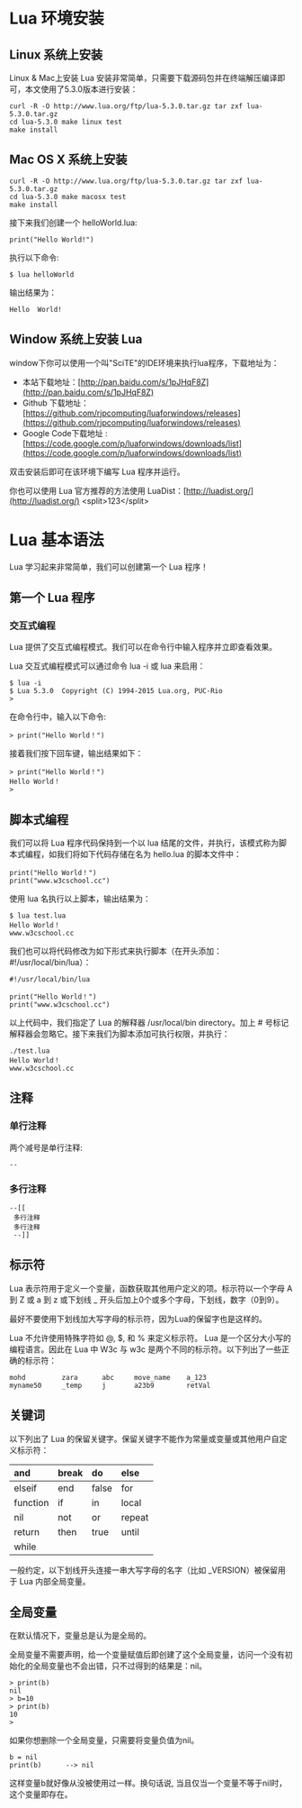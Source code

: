 # Lua 环境安装

## Linux 系统上安装

Linux & Mac上安装 Lua 安装非常简单，只需要下载源码包并在终端解压编译即可，本文使用了5.3.0版本进行安装：

```
curl -R -O http://www.lua.org/ftp/lua-5.3.0.tar.gz tar zxf lua-5.3.0.tar.gz
cd lua-5.3.0 make linux test
make install
```

## Mac OS X 系统上安装

```
curl -R -O http://www.lua.org/ftp/lua-5.3.0.tar.gz tar zxf lua-5.3.0.tar.gz
cd lua-5.3.0 make macosx test
make install
```

接下来我们创建一个 helloWorld.lua:

```
print("Hello World!")
```

执行以下命令:

```
$ lua helloWorld
```

输出结果为：

```
Hello  World!
```

## Window 系统上安装 Lua

window下你可以使用一个叫"SciTE"的IDE环境来执行lua程序，下载地址为：

*   本站下载地址：[http://pan.baidu.com/s/1pJHqF8Z](http://pan.baidu.com/s/1pJHqF8Z)
*   Github 下载地址：[https://github.com/rjpcomputing/luaforwindows/releases](https://github.com/rjpcomputing/luaforwindows/releases)
*   Google Code下载地址 : [https://code.google.com/p/luaforwindows/downloads/list](https://code.google.com/p/luaforwindows/downloads/list)

双击安装后即可在该环境下编写 Lua 程序并运行。

你也可以使用 Lua 官方推荐的方法使用 LuaDist：[http://luadist.org/](http://luadist.org/) &lt;split&gt;123&lt;/split&gt;

# Lua 基本语法

Lua 学习起来非常简单，我们可以创建第一个 Lua 程序！

## 第一个 Lua 程序

### 交互式编程

Lua 提供了交互式编程模式。我们可以在命令行中输入程序并立即查看效果。

Lua 交互式编程模式可以通过命令 lua -i 或 lua 来启用：

```
$ lua -i
$ Lua 5.3.0  Copyright (C) 1994-2015 Lua.org, PUC-Rio
>

```

在命令行中，输入以下命令:

```
> print("Hello World！")

```

接着我们按下回车键，输出结果如下：

```
> print("Hello World！")
Hello World！
>

```

## 脚本式编程

我们可以将 Lua 程序代码保持到一个以 lua 结尾的文件，并执行，该模式称为脚本式编程，如我们将如下代码存储在名为 hello.lua 的脚本文件中：

```
print("Hello World！")
print("www.w3cschool.cc")

```

使用 lua 名执行以上脚本，输出结果为：

```
$ lua test.lua
Hello World！
www.w3cschool.cc

```

我们也可以将代码修改为如下形式来执行脚本（在开头添加：#!/usr/local/bin/lua）：

```
#!/usr/local/bin/lua

print("Hello World！")
print("www.w3cschool.cc")

```

以上代码中，我们指定了 Lua 的解释器 /usr/local/bin directory。加上 # 号标记解释器会忽略它。接下来我们为脚本添加可执行权限，并执行：

```
./test.lua
Hello World！
www.w3cschool.cc

```

## 注释

### 单行注释

两个减号是单行注释:

```
--

```

### 多行注释

```
--[[
 多行注释
 多行注释
 --]]

```

## 标示符

Lua 表示符用于定义一个变量，函数获取其他用户定义的项。标示符以一个字母 A 到 Z 或 a 到 z 或下划线 _ 开头后加上0个或多个字母，下划线，数字（0到9）。

最好不要使用下划线加大写字母的标示符，因为Lua的保留字也是这样的。

Lua 不允许使用特殊字符如 @, $, 和 % 来定义标示符。 Lua 是一个区分大小写的编程语言。因此在 Lua 中 W3c 与 w3c 是两个不同的标示符。以下列出了一些正确的标示符：

```
mohd         zara      abc     move_name    a_123
myname50     _temp     j       a23b9        retVal

```

## 关键词

以下列出了 Lua 的保留关键字。保留关键字不能作为常量或变量或其他用户自定义标示符：

| and | break | do | else |
|:--- |:--- |:--- |:--- |
| elseif | end | false | for |
| function | if | in | local |
| nil | not | or | repeat |
| return | then | true | until |
| while |

一般约定，以下划线开头连接一串大写字母的名字（比如 _VERSION）被保留用于 Lua 内部全局变量。

## 全局变量

在默认情况下，变量总是认为是全局的。

全局变量不需要声明，给一个变量赋值后即创建了这个全局变量，访问一个没有初始化的全局变量也不会出错，只不过得到的结果是：nil。

```
> print(b)
nil
> b=10
> print(b)
10
>

```

如果你想删除一个全局变量，只需要将变量负值为nil。

```
b = nil
print(b)      --> nil
```

这样变量b就好像从没被使用过一样。换句话说, 当且仅当一个变量不等于nil时，这个变量即存在。
